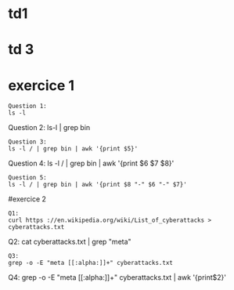 # td1

#  td 3

# exercice 1
``` 
Question 1:
ls -l
```
Question 2:
ls-l | grep bin
```
Question 3:
ls -l / | grep bin | awk '{print $5}'
```
Question 4:
ls -l / | grep bin | awk '{print $6 $7 $8}'

```
Question 5:
ls -l / | grep bin | awk '{print $8 "-" $6 "-" $7}'
```
#exercice 2

``` 
Q1:
curl https ://en.wikipedia.org/wiki/List_of_cyberattacks > cyberattacks.txt
```
Q2:
cat cyberattacks.txt | grep "meta"
```
Q3:
grep -o -E "meta [[:alpha:]]+" cyberattacks.txt
```
Q4:
grep -o -E "meta [[:alpha:]]+" cyberattacks.txt | awk '{print$2}'
```
```
```
```
```
```


